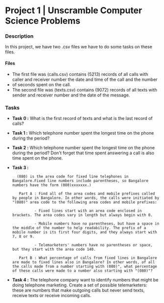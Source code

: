 # Project 1 | Unscramble Computer Science Problems

### Description 
In this project, we have two .csv files we have to do some tasks on these files.

#### Files
- The first file was (calls.csv) contains (5213) records of all calls with caller and receiver number the date and time of the call and the number 
- of seconds spent on the call.
- The second file was (texts.csv) contains (9072) records of all texts with sender and receiver number  and the date of the message.

### Tasks

- **Task 0 :**  What is the first record of texts and what is the last record of calls?
- **Task 1 :**  Which telephone number spent the longest time on the phone during the period?
- **Task 2 :**  Which telephone number spent the longest time on the phone during the period? Don't forget that time spent answering a call is also
 time spent on the phone.
- **Task 3 :** 

        (080) is the area code for fixed line telephones in Bangalore.Fixed line numbers include parentheses, so Bangalore numbers have the form (080)xxxxxxx.)

         Part A : Find all of the area codes and mobile prefixes called by people in Bangalore. In other words, the calls were initiated by "(080)" area code to the following area codes and mobile prefixes:

                - Fixed lines start with an area code enclosed in brackets. The area codes vary in length but always begin with 0.
   
                - Mobile numbers have no parentheses, but have a space in the middle of the number to help readability. The prefix of a mobile number is its first four digits, and they always start with 7, 8 or 9.
   
                - Telemarketers' numbers have no parentheses or space, but they start with the area code 140.
 
         Part B : What percentage of calls from fixed lines in Bangalore are made to fixed lines also in Bangalore? In other words, of all the calls made from a number starting with (080)", what percentage of these calls were made to a number also starting with "(080)"?
   
- **Task 4 :** The telephone company want to identify numbers that might be doing telephone marketing. Create a set of possible telemarketers: 
these are numbers that make outgoing calls but never send texts, receive texts or receive incoming calls.
